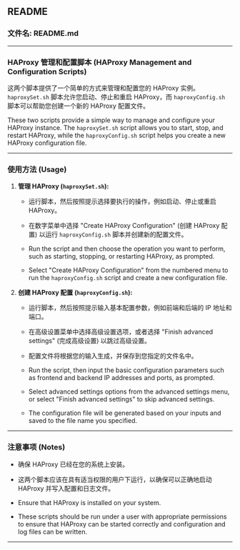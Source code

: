 ## README

### 文件名: README.md

---

### HAProxy 管理和配置脚本 (HAProxy Management and Configuration Scripts)

这两个脚本提供了一个简单的方式来管理和配置您的 HAProxy 实例。`haproxySet.sh` 脚本允许您启动、停止和重启 HAProxy，而 `haproxyConfig.sh` 脚本可以帮助您创建一个新的 HAProxy 配置文件。

These two scripts provide a simple way to manage and configure your HAProxy instance. The `haproxySet.sh` script allows you to start, stop, and restart HAProxy, while the `haproxyConfig.sh` script helps you create a new HAProxy configuration file.

---

### 使用方法 (Usage)

1. **管理 HAProxy (`haproxySet.sh`):**

   - 运行脚本，然后按照提示选择要执行的操作，例如启动、停止或重启 HAProxy。
   - 在数字菜单中选择 "Create HAProxy Configuration" (创建 HAProxy 配置) 以运行 `haproxyConfig.sh` 脚本并创建新的配置文件。

   - Run the script and then choose the operation you want to perform, such as starting, stopping, or restarting HAProxy, as prompted.
   - Select "Create HAProxy Configuration" from the numbered menu to run the `haproxyConfig.sh` script and create a new configuration file.

2. **创建 HAProxy 配置 (`haproxyConfig.sh`):**

   - 运行脚本，然后按照提示输入基本配置参数，例如前端和后端的 IP 地址和端口。
   - 在高级设置菜单中选择高级设置选项，或者选择 "Finish advanced settings" (完成高级设置) 以跳过高级设置。
   - 配置文件将根据您的输入生成，并保存到您指定的文件名中。

   - Run the script, then input the basic configuration parameters such as frontend and backend IP addresses and ports, as prompted.
   - Select advanced settings options from the advanced settings menu, or select "Finish advanced settings" to skip advanced settings.
   - The configuration file will be generated based on your inputs and saved to the file name you specified.

---

### 注意事项 (Notes)

- 确保 HAProxy 已经在您的系统上安装。
- 这两个脚本应该在具有适当权限的用户下运行，以确保可以正确地启动 HAProxy 并写入配置和日志文件。

- Ensure that HAProxy is installed on your system.
- These scripts should be run under a user with appropriate permissions to ensure that HAProxy can be started correctly and configuration and log files can be written.

---
